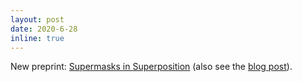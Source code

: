 ```yaml
---
layout: post
date: 2020-6-28
inline: true
---
```


New preprint: [Supermasks in Superposition](https://arxiv.org/abs/2006.14769) (also see the [blog post](https://mitchellnw.github.io/blog/2020/supsup/)).
